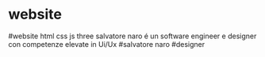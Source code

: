 # website
#website html css js three
salvatore naro é un software engineer e designer con competenze elevate in Ui/Ux
#salvatore naro
#designer